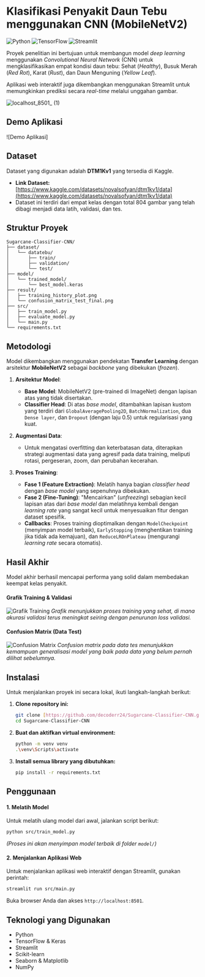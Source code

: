 ﻿# Klasifikasi Penyakit Daun Tebu menggunakan CNN (MobileNetV2)

![Python](https://img.shields.io/badge/Python-3.9%2B-blue.svg)
![TensorFlow](https://img.shields.io/badge/TensorFlow-2.16-orange.svg)
![Streamlit](https://img.shields.io/badge/Streamlit-1.36-red.svg)

Proyek penelitian ini bertujuan untuk membangun model *deep learning* menggunakan *Convolutional Neural Network* (CNN) untuk mengklasifikasikan empat kondisi daun tebu: Sehat (*Healthy*), Busuk Merah (*Red Rot*), Karat (*Rust*), dan Daun Menguning (*Yellow Leaf*).

Aplikasi web interaktif juga dikembangkan menggunakan Streamlit untuk memungkinkan prediksi secara *real-time* melalui unggahan gambar.

![localhost_8501_ (1)](https://github.com/user-attachments/assets/8b165b32-abcc-4984-b588-5e6304a440d3)

## Demo Aplikasi
![Demo Aplikasi]

## Dataset
Dataset yang digunakan adalah **DTM1Kv1** yang tersedia di Kaggle.
* **Link Dataset:** [https://www.kaggle.com/datasets/novalsofyan/dtm1kv1/data](https://www.kaggle.com/datasets/novalsofyan/dtm1kv1/data)
* Dataset ini terdiri dari empat kelas dengan total 804 gambar yang telah dibagi menjadi data latih, validasi, dan tes.

## Struktur Proyek
```
Sugarcane-Classifier-CNN/
├── dataset/
│   └── datatebu/
│       ├── train/
│       ├── validation/
│       └── test/
├── model/
│   └── trained_model/
│       └── best_model.keras
├── result/
│   ├── training_history_plot.png
│   └── confusion_matrix_test_final.png
├── src/
│   ├── train_model.py
│   ├── evaluate_model.py
│   └── main.py
└── requirements.txt
```

## Metodologi
Model dikembangkan menggunakan pendekatan **Transfer Learning** dengan arsitektur **MobileNetV2** sebagai *backbone* yang dibekukan (*frozen*).

1.  **Arsitektur Model**:
    * **Base Model**: MobileNetV2 (pre-trained di ImageNet) dengan lapisan atas yang tidak disertakan.
    * **Classifier Head**: Di atas *base model*, ditambahkan lapisan kustom yang terdiri dari `GlobalAveragePooling2D`, `BatchNormalization`, dua `Dense layer`, dan `Dropout` (dengan laju 0.5) untuk regularisasi yang kuat.

2.  **Augmentasi Data**:
    * Untuk mengatasi overfitting dan keterbatasan data, diterapkan strategi augmentasi data yang agresif pada data training, meliputi rotasi, pergeseran, zoom, dan perubahan kecerahan.

3.  **Proses Training**:
    * **Fase 1 (Feature Extraction)**: Melatih hanya bagian *classifier head* dengan *base model* yang sepenuhnya dibekukan.
    * **Fase 2 (Fine-Tuning)**: "Mencairkan" (*unfreezing*) sebagian kecil lapisan atas dari *base model* dan melatihnya kembali dengan *learning rate* yang sangat kecil untuk menyesuaikan fitur dengan dataset spesifik.
    * **Callbacks**: Proses training dioptimalkan dengan `ModelCheckpoint` (menyimpan model terbaik), `EarlyStopping` (menghentikan training jika tidak ada kemajuan), dan `ReduceLROnPlateau` (mengurangi *learning rate* secara otomatis).

## Hasil Akhir
Model akhir berhasil mencapai performa yang solid dalam membedakan keempat kelas penyakit.

#### Grafik Training & Validasi
![Grafik Training](![final](https://github.com/user-attachments/assets/25957760-5f72-4629-91d5-014217094f2b)
)
*Grafik menunjukkan proses training yang sehat, di mana akurasi validasi terus meningkat seiring dengan penurunan loss validasi.*

#### Confusion Matrix (Data Test)
![Confusion Matrix](![confusion_matrix_FINAL](https://github.com/user-attachments/assets/e3374636-a182-4c72-a6f8-612409715130)
)
*Confusion matrix pada data tes menunjukkan kemampuan generalisasi model yang baik pada data yang belum pernah dilihat sebelumnya.*

## Instalasi
Untuk menjalankan proyek ini secara lokal, ikuti langkah-langkah berikut:

1.  **Clone repository ini:**
    ```bash
    git clone [https://github.com/decoderr24/Sugarcane-Classifier-CNN.git](https://github.com/decoderr24/Sugarcane-Classifier-CNN.git)
    cd Sugarcane-Classifier-CNN
    ```

2.  **Buat dan aktifkan virtual environment:**
    ```bash
    python -m venv venv
    .\venv\Scripts\activate
    ```

3.  **Install semua library yang dibutuhkan:**
    ```bash
    pip install -r requirements.txt
    ```

## Penggunaan

#### 1. Melatih Model
Untuk melatih ulang model dari awal, jalankan script berikut:
```bash
python src/train_model.py
```
*(Proses ini akan menyimpan model terbaik di folder `model/`)*

#### 2. Menjalankan Aplikasi Web
Untuk menjalankan aplikasi web interaktif dengan Streamlit, gunakan perintah:
```bash
streamlit run src/main.py
```
Buka browser Anda dan akses `http://localhost:8501`.

## Teknologi yang Digunakan
* Python
* TensorFlow & Keras
* Streamlit
* Scikit-learn
* Seaborn & Matplotlib
* NumPy

